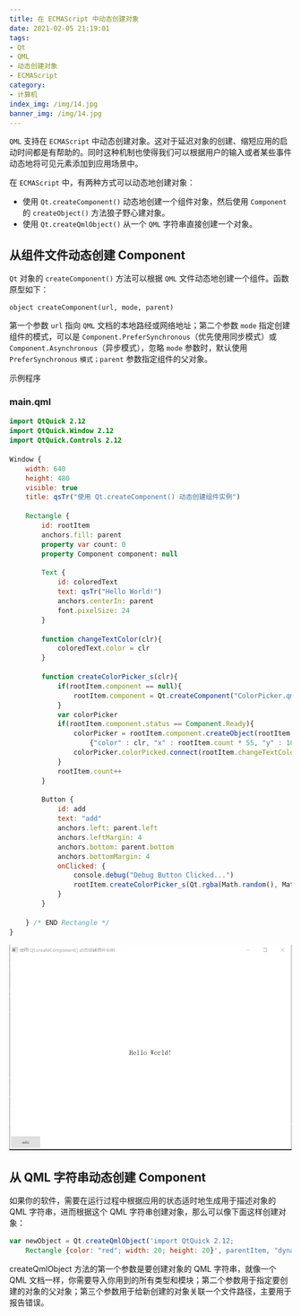 ```yaml
---
title: 在 ECMAScript 中动态创建对象
date: 2021-02-05 21:19:01
tags:
- Qt
- QML
- 动态创建对象
- ECMAScript
category:
- 计算机
index_img: /img/14.jpg
banner_img: /img/14.jpg
---
```


`QML` 支持在 `ECMAScript` 中动态创建对象。这对于延迟对象的创建、缩短应用的启动时间都是有帮助的。同时这种机制也使得我们可以根据用户的输入或者某些事件动态地将可见元素添加到应用场景中。

在 `ECMAScript` 中，有两种方式可以动态地创建对象：
* 使用 `Qt.createComponent()` 动态地创建一个组件对象，然后使用 `Component` 的 `createObject()` 方法狼子野心建对象。
* 使用 `Qt.createQmlObject()` 从一个 `QML` 字符串直接创建一个对象。

## 从组件文件动态创建 Component
`Qt` 对象的 `createComponent()` 方法可以根据 `QML` 文件动态地创建一个组件。函数原型如下：
```
object createComponent(url, mode, parent)
```
第一个参数 `url` 指向 `QML` 文档的本地路经或网络地址；第二个参数 `mode` 指定创建组件的模式，可以是 `Component.PreferSynchronous`（优先使用同步模式）或 `Component.Asynchronous`（异步模式），忽略 `mode` 参数时，默认使用 `PreferSynchronous` `模式；parent` 参数指定组件的父对象。

示例程序

### main.qml
```qml
import QtQuick 2.12
import QtQuick.Window 2.12
import QtQuick.Controls 2.12

Window {
    width: 640
    height: 480
    visible: true
    title: qsTr("使用 Qt.createComponent() 动态创建组件实例")

    Rectangle {
        id: rootItem
        anchors.fill: parent
        property var count: 0
        property Component component: null

        Text {
            id: coloredText
            text: qsTr("Hello World!")
            anchors.centerIn: parent
            font.pixelSize: 24
        }

        function changeTextColor(clr){
            coloredText.color = clr
        }

        function createColorPicker_s(clr){
            if(rootItem.component == null){
                rootItem.component = Qt.createComponent("ColorPicker.qml")
            }
            var colorPicker
            if(rootItem.component.status == Component.Ready){
                colorPicker = rootItem.component.createObject(rootItem,
                    {"color" : clr, "x" : rootItem.count * 55, "y" : 10})
                colorPicker.colorPicked.connect(rootItem.changeTextColor)
            }
            rootItem.count++
        }

        Button {
            id: add
            text: "add"
            anchors.left: parent.left
            anchors.leftMargin: 4
            anchors.bottom: parent.bottom
            anchors.bottomMargin: 4
            onClicked: {
                console.debug("Debug Button Clicked...")
                rootItem.createColorPicker_s(Qt.rgba(Math.random(), Math.random(), Math.random(), 1))
            }
        }

    } /* END Rectangle */
}
```

![qt_create_component_1.gif](/img/qt_create_component_1.gif)

## 从 QML 字符串动态创建 Component
如果你的软件，需要在运行过程中根据应用的状态适时地生成用于描述对象的 QML 字符串，进而根据这个 QML 字符串创建对象，那么可以像下面这样创建对象：
```qml
var newObject = Qt.createQmlObject('import QtQuick 2.12;
    Rectangle {color: "red"; width: 20; height: 20}', parentItem, "dynamicSnippet1")
```
createQmlObject 方法的第一个参数是要创建对象的 QML 字符串，就像一个 QML 文档一样，你需要导入你用到的所有类型和模块；第二个参数用于指定要创建的对象的父对象；第三个参数用于给新创建的对象关联一个文件路径，主要用于报告错误。